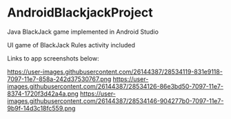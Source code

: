 # AndroidBlackjackProject
Java BlackJack game implemented in Android Studio

UI game of BlackJack
Rules activity included

Links to app screenshots below:

https://user-images.githubusercontent.com/26144387/28534119-831e9118-7097-11e7-858a-242d37530767.png
https://user-images.githubusercontent.com/26144387/28534126-86e3bd50-7097-11e7-8374-1720f3d42a4a.png
https://user-images.githubusercontent.com/26144387/28534146-904277b0-7097-11e7-9b9f-14d3c18fc559.png

